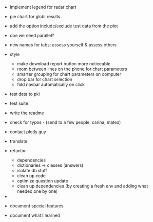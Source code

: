 - implement legend for radar chart
- pie chart for globl results
- add the option include/exclude test data from the plot
- doe we need parallel?
- new names for tabs: assess yourself & assess others
- style
  - make download report button more noticeable
  - room between lines on the phone for chart parameters
  - smarter grouping for chart parameters on computer
  - drop bar for chart selection
  - fold navbar automatically on click
- test data to pkl
- test suite
- write the readme
- check for typos - (send to a few people, carina, mateo)

- contact plotly guy

- translate

- refactor
    - dependencies
    - dictionaries -> classes (answers)
    - isolate db stuff
    - clean up code
    - optimize question update
    - clean up dependencies (by creating a fresh env and adding what needed one by one)
- 
- document special features
- document what I learned

